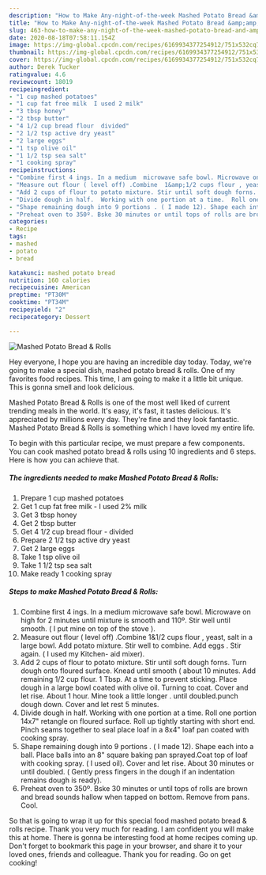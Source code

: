 ```yaml
---
description: "How to Make Any-night-of-the-week Mashed Potato Bread &amp;amp; Rolls"
title: "How to Make Any-night-of-the-week Mashed Potato Bread &amp;amp; Rolls"
slug: 463-how-to-make-any-night-of-the-week-mashed-potato-bread-and-amp-rolls
date: 2020-08-18T07:58:11.154Z
image: https://img-global.cpcdn.com/recipes/6169934377254912/751x532cq70/mashed-potato-bread-rolls-recipe-main-photo.jpg
thumbnail: https://img-global.cpcdn.com/recipes/6169934377254912/751x532cq70/mashed-potato-bread-rolls-recipe-main-photo.jpg
cover: https://img-global.cpcdn.com/recipes/6169934377254912/751x532cq70/mashed-potato-bread-rolls-recipe-main-photo.jpg
author: Derek Tucker
ratingvalue: 4.6
reviewcount: 18019
recipeingredient:
- "1 cup mashed potatoes"
- "1 cup fat free milk  I used 2 milk"
- "3 tbsp honey"
- "2 tbsp butter"
- "4 1/2 cup bread flour  divided"
- "2 1/2 tsp active dry yeast"
- "2 large eggs"
- "1 tsp olive oil"
- "1 1/2 tsp sea salt"
- "1 cooking spray"
recipeinstructions:
- "Combine first 4 ings. In a medium  microwave safe bowl. Microwave on high for 2 minutes until mixture is smooth and 110º. Stir well until smooth.  ( I put mine on top of the stove )."
- "Measure out flour ( level off) .Combine  1&amp;1/2 cups flour , yeast, salt in a large bowl.  Add potato mixture. Stir well to combine. Add eggs . Stir again.  ( I used my Kitchen- aid mixer)."
- "Add 2 cups of flour to potato mixture. Stir until soft dough forns. Turn dough onto  floured surface. Knead until  smooth ( about 10 minutes. Add remaining 1/2 cup flour.  1 Tbsp. At a time to prevent sticking. Place dough in a large bowl coated with olive oil.  Turning to coat. Cover and let rise. About 1 hour. Mine took a little longer . until doubled.punch dough down. Cover and let rest 5 minutes."
- "Divide dough in half.  Working with one portion at a time.  Roll one portion 14x7&#34; retangle on floured surface.  Roll up tightly starting with short end. Pinch seams together to seal place  loaf in  a 8x4&#34; loaf pan coated with cooking spray."
- "Shape remaining dough into 9 portions . ( I made 12). Shape each into a ball. Place balls into an 8&#34; square baking pan sprayed.Coat top of loaf with cooking spray. ( I used oil). Cover and let rise.  About 30 minutes or until doubled. ( Gently press fingers in the dough if an indentation remains dough is ready)."
- "Preheat oven to 350º. Bske 30 minutes or until tops of rolls are brown and bread sounds hallow when tapped on bottom. Remove from pans. Cool."
categories:
- Recipe
tags:
- mashed
- potato
- bread

katakunci: mashed potato bread 
nutrition: 160 calories
recipecuisine: American
preptime: "PT30M"
cooktime: "PT34M"
recipeyield: "2"
recipecategory: Dessert

---
```



![Mashed Potato Bread &amp; Rolls](https://img-global.cpcdn.com/recipes/6169934377254912/751x532cq70/mashed-potato-bread-rolls-recipe-main-photo.jpg)

Hey everyone, I hope you are having an incredible day today. Today, we're going to make a special dish, mashed potato bread &amp; rolls. One of my favorites food recipes. This time, I am going to make it a little bit unique. This is gonna smell and look delicious.

Mashed Potato Bread &amp; Rolls is one of the most well liked of current trending meals in the world. It's easy, it's fast, it tastes delicious. It's appreciated by millions every day. They're fine and they look fantastic. Mashed Potato Bread &amp; Rolls is something which I have loved my entire life.




To begin with this particular recipe, we must prepare a few components. You can cook mashed potato bread &amp; rolls using 10 ingredients and 6 steps. Here is how you can achieve that.

<!--inarticleads1-->

##### The ingredients needed to make Mashed Potato Bread &amp; Rolls:

1. Prepare 1 cup mashed potatoes
1. Get 1 cup fat free milk - I used 2% milk
1. Get 3 tbsp honey
1. Get 2 tbsp butter
1. Get 4 1/2 cup bread flour - divided
1. Prepare 2 1/2 tsp active dry yeast
1. Get 2 large eggs
1. Take 1 tsp olive oil
1. Take 1 1/2 tsp sea salt
1. Make ready 1 cooking spray




<!--inarticleads2-->

##### Steps to make Mashed Potato Bread &amp; Rolls:

1. Combine first 4 ings. In a medium  microwave safe bowl. Microwave on high for 2 minutes until mixture is smooth and 110º. Stir well until smooth.  ( I put mine on top of the stove ).
1. Measure out flour ( level off) .Combine  1&amp;1/2 cups flour , yeast, salt in a large bowl.  Add potato mixture. Stir well to combine. Add eggs . Stir again.  ( I used my Kitchen- aid mixer).
1. Add 2 cups of flour to potato mixture. Stir until soft dough forns. Turn dough onto  floured surface. Knead until  smooth ( about 10 minutes. Add remaining 1/2 cup flour.  1 Tbsp. At a time to prevent sticking. Place dough in a large bowl coated with olive oil.  Turning to coat. Cover and let rise. About 1 hour. Mine took a little longer . until doubled.punch dough down. Cover and let rest 5 minutes.
1. Divide dough in half.  Working with one portion at a time.  Roll one portion 14x7&#34; retangle on floured surface.  Roll up tightly starting with short end. Pinch seams together to seal place  loaf in  a 8x4&#34; loaf pan coated with cooking spray.
1. Shape remaining dough into 9 portions . ( I made 12). Shape each into a ball. Place balls into an 8&#34; square baking pan sprayed.Coat top of loaf with cooking spray. ( I used oil). Cover and let rise.  About 30 minutes or until doubled. ( Gently press fingers in the dough if an indentation remains dough is ready).
1. Preheat oven to 350º. Bske 30 minutes or until tops of rolls are brown and bread sounds hallow when tapped on bottom. Remove from pans. Cool.




So that is going to wrap it up for this special food mashed potato bread &amp; rolls recipe. Thank you very much for reading. I am confident you will make this at home. There is gonna be interesting food at home recipes coming up. Don't forget to bookmark this page in your browser, and share it to your loved ones, friends and colleague. Thank you for reading. Go on get cooking!
